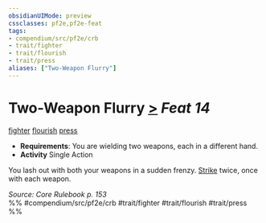 ```yaml
---
obsidianUIMode: preview
cssclasses: pf2e,pf2e-feat
tags:
- compendium/src/pf2e/crb
- trait/fighter
- trait/flourish
- trait/press
aliases: ["Two-Weapon Flurry"]
---
```

# Two-Weapon Flurry  [>](rules/core-rulebook/chapter-9-playing-the-game.md#Actions "Single Action") *Feat 14*  
[fighter](rules/traits/fighter.md "Fighter Class Trait")  [flourish](rules/traits/flourish.md "Flourish Combat Trait")  [press](rules/traits/press.md "Press Combat Trait")  

- **Requirements**: You are wielding two weapons, each in a different hand.
- **Activity** Single Action

You lash out with both your weapons in a sudden frenzy. [Strike](rules/actions/strike.md) twice, once with each weapon.

*Source: Core Rulebook p. 153*  
%% #compendium/src/pf2e/crb #trait/fighter #trait/flourish #trait/press %%